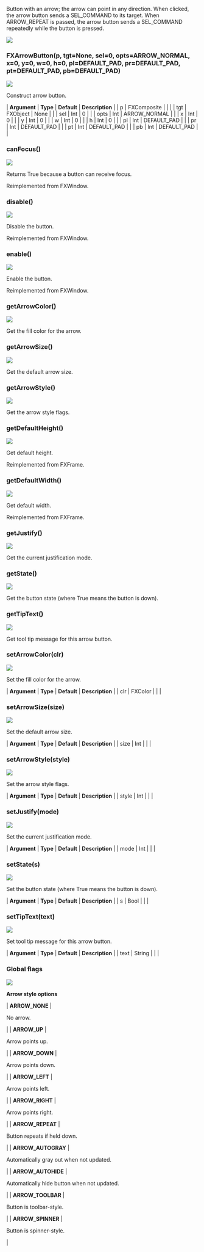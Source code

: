Button with an arrow; the arrow can point in any direction. When clicked, the arrow button sends a SEL\_COMMAND to its target. When ARROW\_REPEAT is passed, the arrow button sends a SEL_COMMAND repeatedly while the button is pressed.

![](https://help.3ds.com/2023/English/DSSIMULIA_Established/SIMACAERefImages/gui-fxarrowbutton.png)

### FXArrowButton(p, tgt=None, sel=0, opts=ARROW\_NORMAL, x=0, y=0, w=0, h=0, pl=DEFAULT\_PAD, pr=DEFAULT\_PAD, pt=DEFAULT\_PAD, pb=DEFAULT_PAD)  
![](https://help.3ds.com/2023/English/DSSIMULIA_Established/IconsReference/butix_top_wline.png)

Construct arrow button.

| **Argument** | **Type** | **Default** | **Description** |
| p | FXComposite |   |   |
| tgt | FXObject | None |   |
| sel | Int | 0 |   |
| opts | Int | ARROW_NORMAL |   |
| x | Int | 0 |   |
| y | Int | 0 |   |
| w | Int | 0 |   |
| h | Int | 0 |   |
| pl | Int | DEFAULT_PAD |   |
| pr | Int | DEFAULT_PAD |   |
| pt | Int | DEFAULT_PAD |   |
| pb | Int | DEFAULT_PAD |   |

### canFocus()  
![](https://help.3ds.com/2023/English/DSSIMULIA_Established/IconsReference/butix_top_wline.png)

Returns True because a button can receive focus.

Reimplemented from FXWindow.

### disable()  
![](https://help.3ds.com/2023/English/DSSIMULIA_Established/IconsReference/butix_top_wline.png)

Disable the button.

Reimplemented from FXWindow.

### enable()  
![](https://help.3ds.com/2023/English/DSSIMULIA_Established/IconsReference/butix_top_wline.png)

Enable the button.

Reimplemented from FXWindow.

### getArrowColor()  
![](https://help.3ds.com/2023/English/DSSIMULIA_Established/IconsReference/butix_top_wline.png)

Get the fill color for the arrow.

### getArrowSize()  
![](https://help.3ds.com/2023/English/DSSIMULIA_Established/IconsReference/butix_top_wline.png)

Get the default arrow size.

### getArrowStyle()  
![](https://help.3ds.com/2023/English/DSSIMULIA_Established/IconsReference/butix_top_wline.png)

Get the arrow style flags.

### getDefaultHeight()  
![](https://help.3ds.com/2023/English/DSSIMULIA_Established/IconsReference/butix_top_wline.png)

Get default height.

Reimplemented from FXFrame.

### getDefaultWidth()  
![](https://help.3ds.com/2023/English/DSSIMULIA_Established/IconsReference/butix_top_wline.png)

Get default width.

Reimplemented from FXFrame.

### getJustify()  
![](https://help.3ds.com/2023/English/DSSIMULIA_Established/IconsReference/butix_top_wline.png)

Get the current justification mode.

### getState()  
![](https://help.3ds.com/2023/English/DSSIMULIA_Established/IconsReference/butix_top_wline.png)

Get the button state (where True means the button is down).

### getTipText()  
![](https://help.3ds.com/2023/English/DSSIMULIA_Established/IconsReference/butix_top_wline.png)

Get tool tip message for this arrow button.

### setArrowColor(clr)  
![](https://help.3ds.com/2023/English/DSSIMULIA_Established/IconsReference/butix_top_wline.png)

Set the fill color for the arrow.

| **Argument** | **Type** | **Default** | **Description** |
| clr | FXColor |   |   |

### setArrowSize(size)  
![](https://help.3ds.com/2023/English/DSSIMULIA_Established/IconsReference/butix_top_wline.png)

Set the default arrow size.

| **Argument** | **Type** | **Default** | **Description** |
| size | Int |   |   |

### setArrowStyle(style)  
![](https://help.3ds.com/2023/English/DSSIMULIA_Established/IconsReference/butix_top_wline.png)

Set the arrow style flags.

| **Argument** | **Type** | **Default** | **Description** |
| style | Int |   |   |

### setJustify(mode)  
![](https://help.3ds.com/2023/English/DSSIMULIA_Established/IconsReference/butix_top_wline.png)

Set the current justification mode.

| **Argument** | **Type** | **Default** | **Description** |
| mode | Int |   |   |

### setState(s)  
![](https://help.3ds.com/2023/English/DSSIMULIA_Established/IconsReference/butix_top_wline.png)

Set the button state (where True means the button is down).

| **Argument** | **Type** | **Default** | **Description** |
| s | Bool |   |   |

### setTipText(text)  
![](https://help.3ds.com/2023/English/DSSIMULIA_Established/IconsReference/butix_top_wline.png)

Set tool tip message for this arrow button.

| **Argument** | **Type** | **Default** | **Description** |
| text | String |   |   |

### Global flags  
![](https://help.3ds.com/2023/English/DSSIMULIA_Established/IconsReference/butix_top_wline.png)


**Arrow style options**

| **ARROW_NONE** | 

No arrow.

 |
| **ARROW_UP** | 

Arrow points up.

 |
| **ARROW_DOWN** | 

Arrow points down.

 |
| **ARROW_LEFT** | 

Arrow points left.

 |
| **ARROW_RIGHT** | 

Arrow points right.

 |
| **ARROW_REPEAT** | 

Button repeats if held down.

 |
| **ARROW_AUTOGRAY** | 

Automatically gray out when not updated.

 |
| **ARROW_AUTOHIDE** | 

Automatically hide button when not updated.

 |
| **ARROW_TOOLBAR** | 

Button is toolbar-style.

 |
| **ARROW_SPINNER** | 

Button is spinner-style.

 |